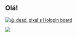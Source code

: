 ## Olá! 



[![@_dead_pixel's Holopin board](https://holopin.io/api/user/board?user=_dead_pixel)](https://holopin.io/@_dead_pixel)

<div> 
  <a href="https://www.linkedin.com/in/luiz-eduardo-campos-lantmann-b7878b226/" target="_blank"><img src="https://img.shields.io/badge/-LinkedIn-%230077B5?style=for-the-badge&logo=linkedin&logoColor=white" target="_blank"></a> 
</div>
